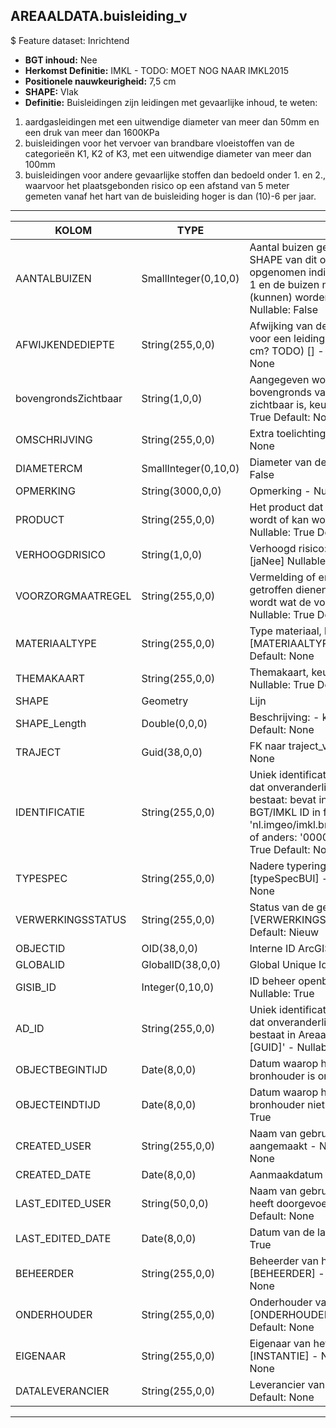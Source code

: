 ﻿## AREAALDATA.buisleiding_v

$ Feature dataset: Inrichtend

* __BGT inhoud:__ Nee
* __Herkomst Definitie:__ IMKL - TODO: MOET NOG NAAR IMKL2015
* __Positionele nauwkeurigheid:__ 7,5 cm
* __SHAPE:__ Vlak
* __Definitie:__ Buisleidingen zijn leidingen met gevaarlijke inhoud, te weten:
1. aardgasleidingen met een uitwendige diameter van meer dan 50mm en een druk van meer dan 1600KPa
2. buisleidingen voor het vervoer van brandbare vloeistoffen van de categorieën K1, K2 of K3, met een uitwendige diameter van meer dan 100mm
3. buisleidingen voor andere gevaarlijke stoffen dan bedoeld onder 1. en 2., waarvoor het plaatsgebonden risico op een afstand van 5 meter gemeten vanaf het hart van de buisleiding hoger is dan (10)-6 per jaar.

***

|KOLOM                               |TYPE              |DEFINITIE|
|------                              |----              |-----    |
|AANTALBUIZEN                        |SmallInteger(0,10,0) |Aantal buizen gerepresenteerd door de SHAPE van dit object. Wordt alleen opgenomen indien het aantal groter is dan 1 en de buizen niet als afzonderlijke lijnen (kunnen) worden weergegeven - Nullable: False|
|AFWIJKENDEDIEPTE                    |String(255,0,0)      |Afwijking van de gangbare dieptelegging voor een leiding van dit thema. (Eenheid cm? TODO) [] - Nullable: True Default: None|
|bovengrondsZichtbaar                |String(1,0,0)        |Aangegeven wordt of de buisleiding bovengronds vanaf het maaiveld zichtbaar is, keuzelijst [jaNee] - Nullable: True Default: None|
|OMSCHRIJVING                        |String(255,0,0)      |Extra toelichting - Nullable: True Default: None|
|DIAMETERCM                          |SmallInteger(0,10,0) |Diameter van de buis in cm - Nullable: False|
|OPMERKING                           |String(3000,0,0)     |Opmerking - Nullable: True Default: None|
|PRODUCT                             |String(255,0,0)      |Het product dat door de leiding vervoerd wordt of kan worden vervoerd [] - Nullable: True Default: None|
|VERHOOGDRISICO                      |String(1,0,0)        |Verhoogd risico: Ja/Nee, keuzelijst [jaNee] Nullable: True Default: N|
|VOORZORGMAATREGEL                   |String(255,0,0)      |Vermelding of er voorzorgsmaatregelen getroffen dienen te worden. Aangegeven wordt wat de voorzorgsmaatregel is. [] - Nullable: True Default: None|
|MATERIAALTYPE                       |String(255,0,0)      |Type materiaal, keuzelijst [MATERIAALTYPE] - Nullable: True Default: None|
|THEMAKAART                          |String(255,0,0)      |Themakaart, keuzelijst [THEMAKAART] - Nullable: True Default: None|
|SHAPE                               |Geometry             |Lijn|
|SHAPE_Length                        |Double(0,0,0)        |Beschrijving: - keuzelijst [] Nullable: True Default: None|
|TRAJECT                             |Guid(38,0,0)         |FK naar traject_v - Nullable: True Default: None|
|IDENTIFICATIE                       |String(255,0,0)      |Uniek identificatienummer voor het object dat onveranderlijk is zolang het object bestaat: bevat indien van toepassing BGT/IMKL ID in format 'nl.imgeo/imkl.bronhouderscode.LokaalID' of anders: '00000'.LokaalID - Nullable: True Default: None|
|TYPESPEC                            |String(255,0,0)    |Nadere typering van het object, keuzelijst [typeSpecBUI] - Nullable: True Default: None|
|VERWERKINGSSTATUS                   |String(255,0,0)    |Status van de gegevens, keuzelijst [VERWERKINGSSTATUS] - Nullable: False Default: Nieuw|
|OBJECTID                            |OID(38,0,0)        |Interne ID ArcGIS - Nullable: False|
|GLOBALID                            |GlobalID(38,0,0)   |Global Unique Identifier - Nullable: False|
|GISIB_ID                            |Integer(0,10,0)    |ID beheer openbare ruimte (GISIB) - Nullable: True|
|AD_ID                               |String(255,0,0)    |Uniek identificatienummer voor het object dat onveranderlijk is zolang het object bestaat in Areaaldata: in format 'AD.[GUID]' - Nullable: False Default: None|
|OBJECTBEGINTIJD                     |Date(8,0,0)        |Datum waarop het object bij de bronhouder is ontstaan - Nullable: True|
|OBJECTEINDTIJD                      |Date(8,0,0)        |Datum waarop het object bij de bronhouder niet meer geldig is - Nullable: True|
|CREATED_USER                        |String(255,0,0)    |Naam van gebruiker die de rij heeft aangemaakt - Nullable: True Default: None|
|CREATED_DATE                        |Date(8,0,0)        |Aanmaakdatum - Nullable: True|
|LAST_EDITED_USER                    |String(50,0,0)     |Naam van gebruiker die de laatste mutatie heeft doorgevoerd - Nullable: True Default: None|
|LAST_EDITED_DATE                    |Date(8,0,0)        |Datum van de laatste mutatie - Nullable: True|
|BEHEERDER                           |String(255,0,0)    |Beheerder van het object, keuzelijst [BEHEERDER] - Nullable: True Default: None|
|ONDERHOUDER                         |String(255,0,0)    |Onderhouder van het object, keuzelijst [ONDERHOUDER] - Nullable: True Default: None|
|EIGENAAR                            |String(255,0,0)    |Eigenaar van het object, keuzelijst [INSTANTIE] - Nullable: True Default: None| 
|DATALEVERANCIER                     |String(255,0,0)    |Leverancier van de data - Nullable: True Default: None|

***
